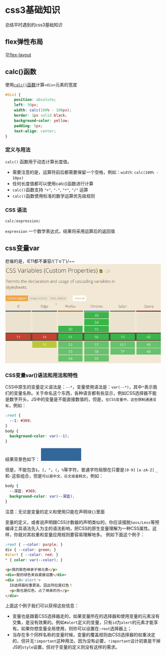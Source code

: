 # css3基础知识

总结平时遇到的css3基础知识

## flex弹性布局
见[flex-layout](https://github.com/lirumeng/flex-layout)

## calc()函数
使用[`calc()`函数](./demos/calc().html)计算`<div>`元素的宽度
```css
#div1 {
    position: absolute;
    left: 50px;
    width: calc(100% - 100px);
    border: 1px solid black;
    background-color: yellow;
    padding: 5px;
    text-align: center;
}
```

### 定义与用法
`calc()` 函数用于动态计算长度值。
* 需要注意的是，运算符前后都需要保留一个空格，例如：`width`: `calc(100% - 10px)`
* 任何长度值都可以使用calc()函数进行计算
* `calc()`函数支持 `"+"`, `"-"`, `"*"`, `"/"` 运算
* `calc()`函数使用标准的数学运算优先级规则

### CSS 语法
```css
calc(expression)
```

`expression` 一个数学表达式，结果将采用运算后的返回值

## css变量var
悲催的是，IE11都不兼容/(ㄒoㄒ)/~~
![image](./imgs/css_var.png)

### CSS变量var()语法和用法和特性
CSS中原生的变量定义语法是：`--*`，变量使用语法是：`var(--*)`，其中`*`表示我们的变量名称。关于命名这个东西，各种语言都有些显示，例如CSS选择器不能是数字开头，JS中的变量是不能直接数值的，但是，`在CSS变量中，这些限制通通没有`，例如：
```css
:root {
  --1: #369;
}
body {
  background-color: var(--1);
}
```
结果背景色如下：
![image](./imgs/1.png)

但是，不能包含`$`，`[`，`^`，`(`，`%`等字符，普通字符局限在只要是`[0-9]` `[a-zA-Z]` `_`和`-`这些组合，但是`可以是中文，日文或者韩文`，例如：
```css
body {
  --深蓝: #369;
  background-color: var(--深蓝);
}
```

注意：无论是变量的定义和使用只能在声明块`{}`里面

变量的定义，或者说声明跟CSS计数器的声明类似的，你应该摆脱`Sass/Less`等预编译工具语法先入为主的语法影响，把CSS的原生变量理解为一种CSS属性。这样，你就对其权重和变量应用规则要容易理解地多。
例如下面这个例子：
```css
:root { --color: purple; }
div { --color: green; }
#alert { --color: red; }
* { color: var(--color); }
```
```html
<p>我的紫色继承于根元素</p>
<div>我的绿色来自直接设置</div>
<div id='alert'>
  ID选择器权重更高，因此阿拉是红色！
  <p>我也是红色，占了继承的光</p>
</div>
```
上面这个例子我们可以获得这些信息：
* 变量也是跟着CSS选择器走的，如果变量所在的选择器和使用变量的元素没有交集，是没有效果的。例如`#alert`定义的变量，只有`id`为`alert`的元素才能享有。如果你想变量全局使用，则你可以设置在`:root`选择器上；
* 当存在多个同样名称的变量时候，变量的覆盖规则由CSS选择器的权重决定的，但并无`!important`这种用法，因为没有必要，`!important`设计初衷是干掉JS的`style`设置，但对于变量的定义则没有这样的需求。